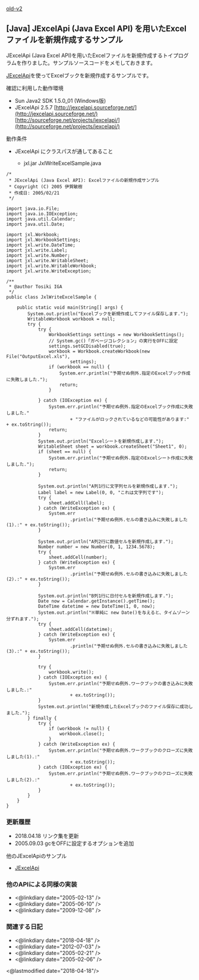 [old-v2](ig050221-orig.html)

## [Java] JExcelApi (Java Excel API) を用いたExcelファイルを新規作成するサンプル

JExcelApi (Java Excel API)を用いたExcelファイルを新規作成するトイプログラムを作りました。サンプルソースコードをメモしておきます。

[JExcelApi](https://www.igapyon.jp/igapyon/diary/keyword/jexcelapi.html)を使ってExcelブックを新規作成するサンプルです。

確認に利用した動作環境

* Sun Java2 SDK 1.5.0_01 (Windows版)
* JExcelApi 2.5.7
  [http://jexcelapi.sourceforge.net/](http://jexcelapi.sourceforge.net/)
  [http://sourceforge.net/projects/jexcelapi/](http://sourceforge.net/projects/jexcelapi/)

動作条件

* JExcelApi にクラスパスが通してあること
  
  * jxl.jar
JxlWriteExcelSample.java

      
```
/*
 * JExcelApi (Java Excel API): Excelファイルの新規作成サンプル
 * Copyright (C) 2005 伊賀敏樹
 * 作成日: 2005/02/21
 */

import java.io.File;
import java.io.IOException;
import java.util.Calendar;
import java.util.Date;

import jxl.Workbook;
import jxl.WorkbookSettings;
import jxl.write.DateTime;
import jxl.write.Label;
import jxl.write.Number;
import jxl.write.WritableSheet;
import jxl.write.WritableWorkbook;
import jxl.write.WriteException;

/**
 * @author Tosiki IGA
 */
public class JxlWriteExcelSample {

    public static void main(String[] args) {
        System.out.println("Excelブックを新規作成してファイル保存します.");
        WritableWorkbook workbook = null;
        try {
            try {
                WorkbookSettings settings = new WorkbookSettings();
                // System.gc()「ガベージコレクション」の実行をOFFに設定
                settings.setGCDisabled(true);
                workbook = Workbook.createWorkbook(new File("OutputExcel.xls"),
                        settings);
                if (workbook == null) {
                    System.err.println("予期せぬ例外.指定のExcelブック作成に失敗しました.");
                    return;
                }

            } catch (IOException ex) {
                System.err.println("予期せぬ例外.指定のExcelブック作成に失敗しました."
                        + "ファイルがロックされているなどの可能性があります:" + ex.toString());
                return;
            }
            System.out.println("Excelシートを新規作成します.");
            WritableSheet sheet = workbook.createSheet("Sheet1", 0);
            if (sheet == null) {
                System.err.println("予期せぬ例外.指定のExcelシート作成に失敗しました.");
                return;
            }

            System.out.println("A列1行に文字列セルを新規作成します.");
            Label label = new Label(0, 0, "これは文字列です");
            try {
                sheet.addCell(label);
            } catch (WriteException ex) {
                System.err
                        .println("予期せぬ例外.セルの書き込みに失敗しました(1).:" + ex.toString());
            }

            System.out.println("A列2行に数値セルを新規作成します.");
            Number number = new Number(0, 1, 1234.5678);
            try {
                sheet.addCell(number);
            } catch (WriteException ex) {
                System.err
                        .println("予期せぬ例外.セルの書き込みに失敗しました(2).:" + ex.toString());
            }

            System.out.println("B列1行に日付セルを新規作成します.");
            Date now = Calendar.getInstance().getTime();
            DateTime datetime = new DateTime(1, 0, now);
            System.out.println("※単純に new Date()を与えると、タイムゾーン分ずれます.");
            try {
                sheet.addCell(datetime);
            } catch (WriteException ex) {
                System.err
                        .println("予期せぬ例外.セルの書き込みに失敗しました(3).:" + ex.toString());
            }

            try {
                workbook.write();
            } catch (IOException ex) {
                System.err.println("予期せぬ例外.ワークブックの書き込みに失敗しました.:"
                        + ex.toString());
            }
            System.out.println("新規作成したExcelブックのファイル保存に成功しました.");
        } finally {
            try {
                if (workbook != null) {
                    workbook.close();
                }
            } catch (WriteException ex) {
                System.err.println("予期せぬ例外.ワークブックのクローズに失敗しました(1).:"
                        + ex.toString());
            } catch (IOException ex) {
                System.err.println("予期せぬ例外.ワークブックのクローズに失敗しました(2).:"
                        + ex.toString());
            }
        }
    }
}
```

### 更新履歴

* 2018.04.18 リンク集を更新
* 2005.09.03 gcをOFFに設定するオプションを追加

他のJExcelApiのサンプル

* [JExcelApi](https://www.igapyon.jp/igapyon/diary/keyword/jexcelapi.html)

### 他のAPIによる同様の実装

* <@linkdiary date="2005-02-13" />
* <@linkdiary date="2005-06-10" />
* <@linkdiary date="2009-12-08" />

### 関連する日記

* <@linkdiary date="2018-04-18" />
* <@linkdiary date="2012-07-03" />
* <@linkdiary date="2005-02-21" />
* <@linkdiary date="2005-02-06" />

<@lastmodified date="2018-04-18"/>
